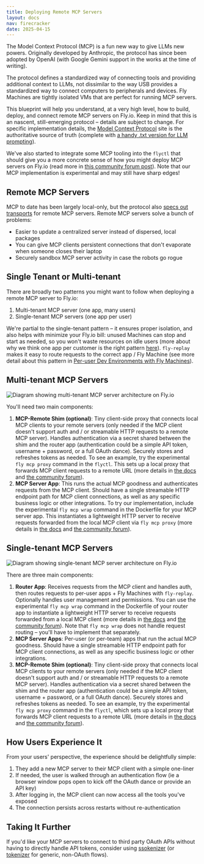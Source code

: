 ```yaml
---
title: Deploying Remote MCP Servers
layout: docs
nav: firecracker
date: 2025-04-15
---
```

The Model Context Protocol (MCP) is a fun new way to give LLMs new powers. Originally developed by Anthropic, the protocol has since been adopted by OpenAI (with Google Gemini support in the works at the time of writing).

The protocol defines a standardized way of connecting tools and providing additional context to LLMs, not dissimilar to the way USB provides a standardized way to connect computers to peripherals and devices. Fly Machines are tightly isolated VMs that are perfect for running MCP servers.

This blueprint will help you understand, at a very high level, how to build, deploy, and connect remote MCP servers on Fly.io. Keep in mind that this is an nascent, still-emerging protocol – details are subject to change. For specific implementation details,  the [Model Context Protocol](https://modelcontextprotocol.io/) site is the authoritative source of truth (complete with [a handy .txt version for LLM prompting](https://modelcontextprotocol.io/llms-full.txt)).

We've also started to integrate some MCP tooling into the `flyctl` that should give you a more concrete sense of how you might deploy MCP servers on Fly.io (read more in [this community forum post](https://community.fly.io/t/running-mcps-on-and-with-fly-io/24588)). Note that our MCP implementation is experimental and may still have sharp edges!

## Remote MCP Servers

MCP to date has been largely local-only, but the protocol also [specs out transports](https://modelcontextprotocol.io/specification/2025-03-26/basic/transports) for remote MCP servers. Remote MCP servers solve a bunch of problems:

- Easier to update a centralized server instead of dispersed, local packages
- You can give  MCP clients persistent connections that don't evaporate when someone closes their laptop
- Securely sandbox MCP server activity in case the robots go rogue

## Single Tenant or Multi-tenant

There are broadly two patterns you might want to follow when deploying a remote MCP server to Fly.io:

1. Multi-tenant MCP server (one app, many users)
2. Single-tenant MCP servers (one app per user)

We're partial to the single-tenant pattern – it ensures proper isolation, and also helps with minimize your Fly.io bill: unused Machines can stop and start as needed, so you won't waste resources on idle users (more about why we think one app per customer is the right pattern [here](https://fly.io/docs/machines/guides-examples/one-app-per-user-why/)). `fly-replay` makes it easy to route requests to the correct app / Fly Machine (see more detail about this pattern in [Per-user Dev Environments with Fly Machines](https://fly.io/docs/blueprints/per-user-dev-environments/)).

## Multi-tenant MCP Servers

<img src="/static/images/docs-mcp-multi-tenant.webp" alt="Diagram showing multi-tenant MCP server architecture on Fly.io">

You'll need two main components:

1. **MCP-Remote Shim (optional)**: Tiny client-side proxy that connects local MCP clients to your remote servers (only needed if the MCP client doesn't support auth and / or streamable HTTP requests to a remote MCP server). Handles authentication via a secret shared between the shim and the router app (authentication could be a simple API token, username + password, or a full OAuth dance). Securely stores and refreshes tokens as needed. To see an example, try the experimental `fly mcp proxy` command in the `flyctl`. This sets up a local proxy that forwards MCP client requests to a remote URL (more details in [the docs](https://fly.io/docs/flyctl/mcp) and [the community forum](https://community.fly.io/t/running-mcps-on-and-with-fly-io/24588)).
2. **MCP Server App**: This runs the actual MCP goodness and authenticates requests from the MCP client. Should have a single streamable HTTP endpoint path for MCP client connections, as well as any specific business logic or other integrations. To try our implementation, include the experimental `fly mcp wrap` command in the Dockerfile for your MCP server app. This instantiates a lightweight HTTP server to receive requests forwarded from the local MCP client via `fly mcp proxy` (more details in [the docs](https://fly.io/docs/flyctl/mcp) and [the community forum](https://community.fly.io/t/running-mcps-on-and-with-fly-io/24588)).

## Single-tenant MCP Servers

<img src="/static/images/docs-mcp-single-tenant.webp" alt="Diagram showing single-tenant MCP server architecture on Fly.io">

There are three main components:

1. **Router App**: Receives requests from the MCP client and handles auth, then routes requests to per-user apps + Fly Machines with `fly-replay`. Optionally handles user management and permissions. You can use the experimental `fly mcp wrap` command in the Dockerfile of your router app to instantiate a lightweight HTTP server to receive requests forwarded from a local MCP client (more details in [the docs](https://fly.io/docs/flyctl/mcp) and [the community forum](https://community.fly.io/t/running-mcps-on-and-with-fly-io/24588)). Note that `fly mcp wrap` does not handle request routing – you'll have to implement that separately.
2. **MCP Server Apps**: Per-user (or per-team) apps that run the actual MCP goodness. Should have a single streamable HTTP endpoint path for MCP client connections, as well as any specific business logic or other integrations. 
3. **MCP-Remote Shim (optional)**: Tiny client-side proxy that connects local MCP clients to your remote servers (only needed if the MCP client doesn't support auth and / or streamable HTTP requests to a remote MCP server). Handles authentication via a secret shared between the shim and the router app (authentication could be a simple API token, username + password, or a full OAuth dance). Securely stores and refreshes tokens as needed. To see an example, try the experimental `fly mcp proxy` command in the `flyctl`, which sets up a local proxy that forwards MCP client requests to a remote URL (more details in [the docs](https://fly.io/docs/flyctl/mcp) and [the community forum](https://community.fly.io/t/running-mcps-on-and-with-fly-io/24588)).

## How Users Experience It

From your users' perspective, the experience should be delightfully simple:

1. They add a new MCP server to their MCP client with a simple one-liner
2. If needed, the user is walked through an authentication flow (ie a browser window pops open to kick off the OAuth dance or provide an API key)
3. After logging in, the MCP client can now access all the tools you've exposed
4. The connection persists across restarts without re-authentication

## Taking It Further

If you'd like your MCP servers to connect to third party OAuth APIs without having to directly handle API tokens, consider using [ssokenizer](https://github.com/superfly/ssokenizer) (or [tokenizer](https://github.com/superfly/tokenizer) for generic, non-OAuth flows).